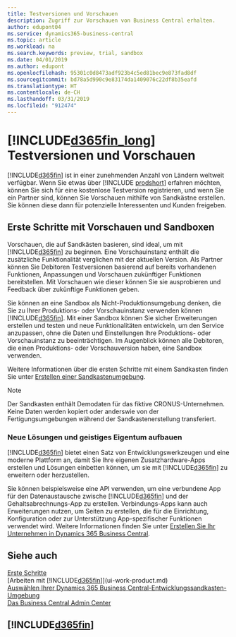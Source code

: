```yaml
---
title: Testversionen und Vorschauen
description: Zugriff zur Vorschauen von Business Central erhalten.
author: edupont04
ms.service: dynamics365-business-central
ms.topic: article
ms.workload: na
ms.search.keywords: preview, trial, sandbox
ms.date: 04/01/2019
ms.author: edupont
ms.openlocfilehash: 95301c0d8473adf923b4c5ed81bec9e873fad8df
ms.sourcegitcommit: bd78a5d990c9e83174da1409076c22df8b35eafd
ms.translationtype: HT
ms.contentlocale: de-CH
ms.lasthandoff: 03/31/2019
ms.locfileid: "912474"
---
```

# <a name="included365finlongincludesd365finlongmdmd-trials-and-previews"></a>[!INCLUDE[d365fin_long](includes/d365fin_long_md.md)] Testversionen und Vorschauen

[!INCLUDE[d365fin](includes/d365fin_md.md)] ist in einer zunehmenden Anzahl von Ländern weltweit verfügbar. Wenn Sie etwas über [!INCLUDE [prodshort](includes/prodshort.md)] erfahren möchten, können Sie sich für eine kostenlose Testversion registrieren, und wenn Sie ein Partner sind, können Sie Vorschauen mithilfe von Sandkästne erstellen. Sie können diese dann für potenzielle Interessenten und Kunden freigeben.  

## <a name="getting-started-with-previews-and-sandboxes"></a>Erste Schritte mit Vorschauen und Sandboxen

Vorschauen, die auf Sandkästen basieren, sind ideal, um mit [!INCLUDE[d365fin](includes/d365fin_md.md)] zu beginnen. Eine Vorschauinstanz enthält die zusätzliche Funktionalität verglichen mit der aktuellen Version. Als Partner können Sie Debitoren Testversionen basierend auf bereits vorhandenen Funktionen, Anpassungen und Vorschauen zukünftiger Funktionen bereitstellen. Mit Vorschauen wie dieser können Sie sie ausprobieren und Feedback über zukünftige Funktionen geben.  

<!--To get started with a preview, go to [this page](https://go.microsoft.com/fwlink/?linkid=866045) and provide your work email address. To learn more about [!INCLUDE[d365fin](includes/d365fin_md.md)] and the capabilities it offers, refer to the documentation here on this site.-->

Sie können an eine Sandbox als Nicht-Produktionsumgebung denken, die Sie zu Ihrer Produktions- oder Vorschauinstanz verwenden können [!INCLUDE[d365fin](includes/d365fin_md.md)]. Mit einer Sandbox können Sie sicher Erweiterungen erstellen und testen und neue Funktionalitäten entwickeln, um den Service anzupassen, ohne die Daten und Einstellungen Ihre Produktions- oder Vorschauinstanz zu beeinträchtigen. Im Augenblick können alle Debitoren, die einen Produktions- oder Vorschauversion haben, eine Sandbox verwenden.

Weitere Informationen über die ersten Schritte mit einem Sandkasten finden Sie unter [Erstellen einer Sandkastenumgebung](across-how-create-sandbox-environment.md).  

> [!NOTE]
> Der Sandkasten enthält Demodaten für das fiktive CRONUS-Unternehmen. Keine Daten werden kopiert oder anderswie von der Fertigungsumgebungen während der Sandkastenerstellung transferiert.  

### <a name="building-new-solutions-and-intellectual-property"></a>Neue Lösungen und geistiges Eigentum aufbauen

[!INCLUDE[d365fin](includes/d365fin_md.md)] bietet einen Satz von Entwicklungswerkzeugen und eine moderne Plattform an, damit Sie Ihre eigenen Zusatzhardware-Apps erstellen und Lösungen einbetten können, um sie mit [!INCLUDE[d365fin](includes/d365fin_md.md)] zu erweitern oder herzustellen.  

Sie können beispielsweise eine API verwenden, um eine verbundene App für den Datenaustausche zwische [!INCLUDE[d365fin](includes/d365fin_md.md)] und der Gehaltsabrechnungs-App zu erstellen. Verbindungs-Apps kann auch Erweiterungen nutzen, um Seiten zu erstellen, die für die Einrichtung, Konfiguration oder zur Unterstützung App-spezifischer Funktionen verwendet wird. Weitere Informationen finden Sie unter [Erstellen Sie Ihr Unternehmen in Dynamics 365 Business Central](/dynamics365/business-central/dev-itpro/developer/readiness/readiness-welcome).

## <a name="see-also"></a>Siehe auch

[Erste Schritte](product-get-started.md)  
[Arbeiten mit [!INCLUDE[d365fin](includes/d365fin_md.md)]](ui-work-product.md)  
[Auswählen Ihrer Dynamics 365 Business Central-Entwicklungssandkasten-Umgebung](/dynamics365/business-central/dev-itpro/developer/devenv-sandbox-overview)  
[Das Business Central Admin Center](/dynamics365/business-central/dev-itpro/administration/tenant-admin-center)  

## [!INCLUDE[d365fin](includes/free_trial_md.md)]  
